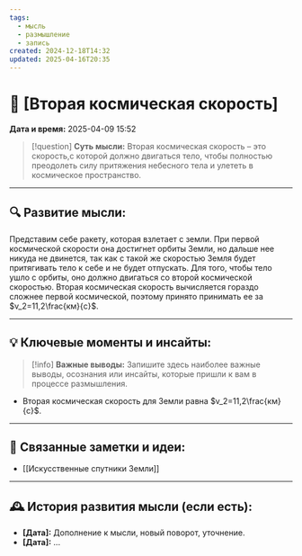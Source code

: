 ```yaml
---
tags:
  - мысль
  - размышление
  - запись
created: 2024-12-18T14:32
updated: 2025-04-16T20:35
---
```


# 💭  [Вторая космическая скорость]

**Дата и время:** 2025-04-09 15:52

> [!question] **Суть мысли:**
> Вторая космическая скорость – это скорость,с которой должно двигаться тело, чтобы полностью преодолеть силу притяжения небесного тела и улететь в космическое пространство.

---

## 🔍 Развитие мысли:

Представим себе ракету, которая взлетает с земли. При первой космической скорости она достигнет орбиты Земли, но дальше нее никуда не двинется, так как с такой же скоростью Земля будет притягивать тело к себе и не будет отпускать. Для того, чтобы тело ушло с орбиты, оно должно двигаться со второй космической скоростью. Вторая космическая скорость вычисляется гораздо сложнее первой космической, поэтому принято принимать ее за $v_2=11,2\frac{км}{с}$.

---

## 💡 Ключевые моменты и инсайты:

> [!info] **Важные выводы:**
> Запишите здесь наиболее важные выводы, осознания или инсайты, которые пришли к вам в процессе размышления.

- Вторая космическая скорость для Земли равна $v_2=11,2\frac{км}{с}$.

---

## 🔄 Связанные заметки и идеи:

- [[Искусственные спутники Земли]]

---

## 🕰️ История развития мысли (если есть):

* **[Дата]:**  Дополнение к мысли, новый поворот, уточнение.
* **[Дата]:**  ...